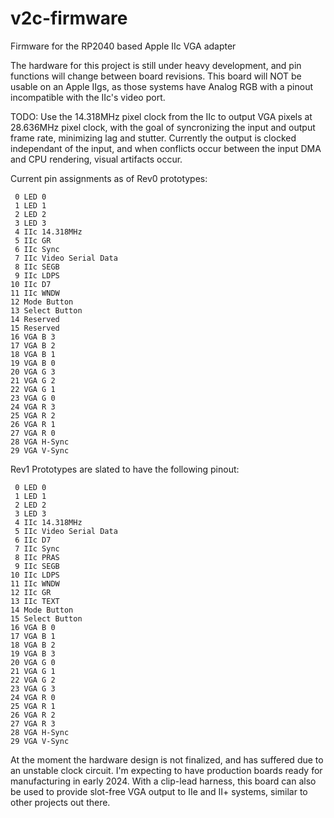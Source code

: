 # v2c-firmware
Firmware for the RP2040 based Apple IIc VGA adapter

The hardware for this project is still under heavy development, and pin functions will change between board revisions.
This board will NOT be usable on an Apple IIgs, as those systems have Analog RGB with a pinout incompatible with the IIc's video port.

TODO: Use the 14.318MHz pixel clock from the IIc to output VGA pixels at 28.636MHz pixel clock, with the goal of syncronizing the input and output frame rate, minimizing lag and stutter.  Currently the output is clocked independant of the input, and when conflicts occur between the input DMA and CPU rendering, visual artifacts occur.

Current pin assignments as of Rev0 prototypes:
```
 0 LED 0
 1 LED 1
 2 LED 2
 3 LED 3
 4 IIc 14.318MHz
 5 IIc GR
 6 IIc Sync
 7 IIc Video Serial Data
 8 IIc SEGB
 9 IIc LDPS
10 IIc D7
11 IIc WNDW
12 Mode Button
13 Select Button
14 Reserved
15 Reserved
16 VGA B 3
17 VGA B 2
18 VGA B 1
19 VGA B 0
20 VGA G 3
21 VGA G 2
22 VGA G 1
23 VGA G 0
24 VGA R 3
25 VGA R 2
26 VGA R 1
27 VGA R 0
28 VGA H-Sync
29 VGA V-Sync
```

Rev1 Prototypes are slated to have the following pinout:
```
 0 LED 0
 1 LED 1
 2 LED 2
 3 LED 3
 4 IIc 14.318MHz
 5 IIc Video Serial Data
 6 IIc D7
 7 IIc Sync
 8 IIc PRAS
 9 IIc SEGB
10 IIc LDPS
11 IIc WNDW
12 IIc GR 
13 IIc TEXT
14 Mode Button
15 Select Button
16 VGA B 0
17 VGA B 1
18 VGA B 2
19 VGA B 3
20 VGA G 0
21 VGA G 1
22 VGA G 2
23 VGA G 3
24 VGA R 0
25 VGA R 1
26 VGA R 2
27 VGA R 3
28 VGA H-Sync
29 VGA V-Sync
```

At the moment the hardware design is not finalized, and has suffered due to an unstable clock circuit.  I'm expecting to have production boards ready for manufacturing in early 2024.  With a clip-lead harness, this board can also be used to provide slot-free VGA output to IIe and II+ systems, similar to other projects out there.
